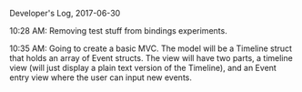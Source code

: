 Developer's Log, 2017-06-30

10:28 AM: Removing test stuff from bindings experiments.

10:35 AM: Going to create a basic MVC. The model will be a Timeline struct that holds an array of Event structs. The view will have two parts, a timeline view (will just display a plain text version of the Timeline), and an Event entry view where the user can input new events.
